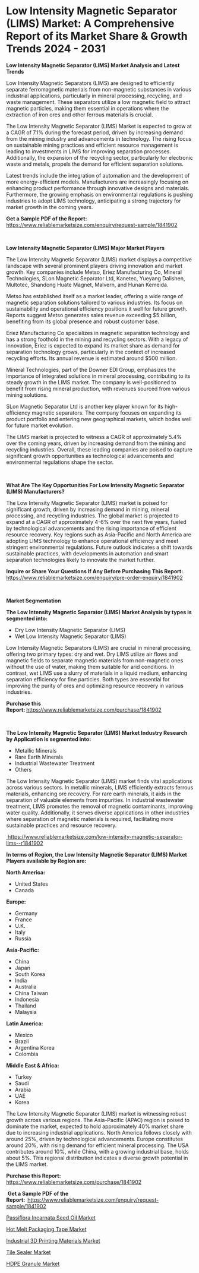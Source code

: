 <p><h1>Low Intensity Magnetic Separator (LIMS) Market: A Comprehensive Report of its Market Share & Growth Trends 2024 - 2031</h1></p><p><strong>Low Intensity Magnetic Separator (LIMS) Market Analysis and Latest Trends</strong></p>
<p><p>Low Intensity Magnetic Separators (LIMS) are designed to efficiently separate ferromagnetic materials from non-magnetic substances in various industrial applications, particularly in mineral processing, recycling, and waste management. These separators utilize a low magnetic field to attract magnetic particles, making them essential in operations where the extraction of iron ores and other ferrous materials is crucial.</p><p>The Low Intensity Magnetic Separator (LIMS) Market is expected to grow at a CAGR of 7.1% during the forecast period, driven by increasing demand from the mining industry and advancements in technology. The rising focus on sustainable mining practices and efficient resource management is leading to investments in LIMS for improving separation processes. Additionally, the expansion of the recycling sector, particularly for electronic waste and metals, propels the demand for efficient separation solutions.</p><p>Latest trends include the integration of automation and the development of more energy-efficient models. Manufacturers are increasingly focusing on enhancing product performance through innovative designs and materials. Furthermore, the growing emphasis on environmental regulations is pushing industries to adopt LIMS technology, anticipating a strong trajectory for market growth in the coming years.</p></p>
<p><strong>Get a Sample PDF of the Report:&nbsp;</strong> <a href="https://www.reliablemarketsize.com/enquiry/request-sample/1841902?utm_campaign=1721&utm_medium=2&utm_source=Github&utm_content=ia&utm_term=16102024&utm_id=low-intensity-magnetic-separator-lims">https://www.reliablemarketsize.com/enquiry/request-sample/1841902</a></p>
<p>&nbsp;</p>
<p><strong>Low Intensity Magnetic Separator (LIMS) Major Market Players</strong></p>
<p><p>The Low Intensity Magnetic Separator (LIMS) market displays a competitive landscape with several prominent players driving innovation and market growth. Key companies include Metso, Eriez Manufacturing Co, Mineral Technologies, SLon Magnetic Separator Ltd, Kanetec, Yueyang Dalishen, Multotec, Shandong Huate Magnet, Malvern, and Hunan Kemeida.</p><p>Metso has established itself as a market leader, offering a wide range of magnetic separation solutions tailored to various industries. Its focus on sustainability and operational efficiency positions it well for future growth. Reports suggest Metso generates sales revenue exceeding $5 billion, benefiting from its global presence and robust customer base.</p><p>Eriez Manufacturing Co specializes in magnetic separation technology and has a strong foothold in the mining and recycling sectors. With a legacy of innovation, Eriez is expected to expand its market share as demand for separation technology grows, particularly in the context of increased recycling efforts. Its annual revenue is estimated around $500 million.</p><p>Mineral Technologies, part of the Downer EDI Group, emphasizes the importance of integrated solutions in mineral processing, contributing to its steady growth in the LIMS market. The company is well-positioned to benefit from rising mineral production, with revenues sourced from various mining solutions.</p><p>SLon Magnetic Separator Ltd is another key player known for its high-efficiency magnetic separators. The company focuses on expanding its product portfolio and entering new geographical markets, which bodes well for future market evolution.</p><p>The LIMS market is projected to witness a CAGR of approximately 5.4% over the coming years, driven by increasing demand from the mining and recycling industries. Overall, these leading companies are poised to capture significant growth opportunities as technological advancements and environmental regulations shape the sector.</p></p>
<p>&nbsp;</p>
<p><strong>What Are The Key Opportunities For Low Intensity Magnetic Separator (LIMS) Manufacturers?</strong></p>
<p><p>The Low Intensity Magnetic Separator (LIMS) market is poised for significant growth, driven by increasing demand in mining, mineral processing, and recycling industries. The global market is projected to expand at a CAGR of approximately 4-6% over the next five years, fueled by technological advancements and the rising importance of efficient resource recovery. Key regions such as Asia-Pacific and North America are adopting LIMS technology to enhance operational efficiency and meet stringent environmental regulations. Future outlook indicates a shift towards sustainable practices, with developments in automation and smart separation technologies likely to innovate the market further.</p></p>
<p><strong>Inquire or Share Your Questions If Any Before Purchasing This Report:</strong> <a href="https://www.reliablemarketsize.com/enquiry/pre-order-enquiry/1841902?utm_campaign=1721&utm_medium=2&utm_source=Github&utm_content=ia&utm_term=16102024&utm_id=low-intensity-magnetic-separator-lims">https://www.reliablemarketsize.com/enquiry/pre-order-enquiry/1841902</a></p>
<p>&nbsp;</p>
<p><strong>Market Segmentation</strong></p>
<p><strong>The Low Intensity Magnetic Separator (LIMS) Market Analysis by types is segmented into:</strong></p>
<p><ul><li>Dry Low Intensity Magnetic Separator (LIMS)</li><li>Wet Low Intensity Magnetic Separator (LIMS)</li></ul></p>
<p><p>Low Intensity Magnetic Separators (LIMS) are crucial in mineral processing, offering two primary types: dry and wet. Dry LIMS utilize air flows and magnetic fields to separate magnetic materials from non-magnetic ones without the use of water, making them suitable for arid conditions. In contrast, wet LIMS use a slurry of materials in a liquid medium, enhancing separation efficiency for fine particles. Both types are essential for improving the purity of ores and optimizing resource recovery in various industries.</p></p>
<p><strong>Purchase this Report:&nbsp;</strong><a href="https://www.reliablemarketsize.com/purchase/1841902?utm_campaign=1721&utm_medium=2&utm_source=Github&utm_content=ia&utm_term=16102024&utm_id=low-intensity-magnetic-separator-lims">https://www.reliablemarketsize.com/purchase/1841902</a></p>
<p>&nbsp;</p>
<p><strong>The Low Intensity Magnetic Separator (LIMS) Market Industry Research by Application is segmented into:</strong></p>
<p><ul><li>Metallic Minerals</li><li>Rare Earth Minerals</li><li>Industrial Wastewater Treatment</li><li>Others</li></ul></p>
<p><p>The Low Intensity Magnetic Separator (LIMS) market finds vital applications across various sectors. In metallic minerals, LIMS efficiently extracts ferrous materials, enhancing ore recovery. For rare earth minerals, it aids in the separation of valuable elements from impurities. In industrial wastewater treatment, LIMS promotes the removal of magnetic contaminants, improving water quality. Additionally, it serves diverse applications in other industries where separation of magnetic materials is required, facilitating more sustainable practices and resource recovery.</p></p>
<p><a href="https://www.reliablemarketsize.com/low-intensity-magnetic-separator-lims--r1841902?utm_campaign=1721&utm_medium=2&utm_source=Github&utm_content=ia&utm_term=16102024&utm_id=low-intensity-magnetic-separator-lims">&nbsp;https://www.reliablemarketsize.com/low-intensity-magnetic-separator-lims--r1841902</a></p>
<p><strong>In terms of Region, the Low Intensity Magnetic Separator (LIMS) Market Players available by Region are:</strong></p>
<p>
    <p> <strong> North America: </strong>
        <ul>
            <li>United States</li>
            <li>Canada</li>
        </ul>
        </p> 
    <p> <strong> Europe: </strong>
        <ul>
            <li>Germany</li>
            <li>France</li>
            <li>U.K.</li>
            <li>Italy</li>
            <li>Russia</li>
        </ul>
        </p> 
    <p> <strong> Asia-Pacific: </strong>
        <ul>
            <li>China</li>
            <li>Japan</li>
            <li>South Korea</li>
            <li>India</li>
            <li>Australia</li>
            <li>China Taiwan</li>
            <li>Indonesia</li>
            <li>Thailand</li>
            <li>Malaysia</li>
        </ul>
        </p> 
    <p> <strong> Latin America: </strong>
        <ul>
            <li>Mexico</li>
            <li>Brazil</li>
            <li>Argentina Korea</li>
            <li>Colombia</li>
        </ul>
        </p> 
    <p> <strong> Middle East & Africa: </strong>
        <ul>
            <li>Turkey</li>
            <li>Saudi</li>
            <li>Arabia</li>
            <li>UAE</li>
            <li>Korea</li>
        </ul>
    </p>
    </p>
<p><p>The Low Intensity Magnetic Separator (LIMS) market is witnessing robust growth across various regions. The Asia-Pacific (APAC) region is poised to dominate the market, expected to hold approximately 40% market share due to increasing industrial applications. North America follows closely with around 25%, driven by technological advancements. Europe constitutes around 20%, with rising demand for efficient mineral processing. The USA contributes around 10%, while China, with a growing industrial base, holds about 5%. This regional distribution indicates a diverse growth potential in the LIMS market.</p></p>
<p><strong>Purchase this Report: </strong><a href="https://www.reliablemarketsize.com/purchase/1841902?utm_campaign=1721&utm_medium=2&utm_source=Github&utm_content=ia&utm_term=16102024&utm_id=low-intensity-magnetic-separator-lims">https://www.reliablemarketsize.com/purchase/1841902</a></p>
<p>&nbsp;<strong>Get a Sample PDF of the Report:&nbsp;&nbsp;</strong><a href="https://www.reliablemarketsize.com/enquiry/request-sample/1841902?utm_campaign=1721&utm_medium=2&utm_source=Github&utm_content=ia&utm_term=16102024&utm_id=low-intensity-magnetic-separator-lims">https://www.reliablemarketsize.com/enquiry/request-sample/1841902</a></p>
<p><strong></strong></p>
<p><p><a href="https://www.linkedin.com/pulse/competitive-intelligence-passiflora-incarnata-seed-oil-market-8bqfc?utm_campaign=1721&utm_medium=2&utm_source=Github&utm_content=ia&utm_term=16102024&utm_id=low-intensity-magnetic-separator-lims">Passiflora Incarnata Seed Oil Market</a></p><p><a href="https://www.linkedin.com/pulse/global-hot-melt-packaging-tape-market-landscape-future-trends-e7wic?utm_campaign=1721&utm_medium=2&utm_source=Github&utm_content=ia&utm_term=16102024&utm_id=low-intensity-magnetic-separator-lims">Hot Melt Packaging Tape Market</a></p><p><a href="https://www.linkedin.com/pulse/industrial-3d-printing-materials-market-size-growth-trends-vposc?utm_campaign=1721&utm_medium=2&utm_source=Github&utm_content=ia&utm_term=16102024&utm_id=low-intensity-magnetic-separator-lims">Industrial 3D Printing Materials Market</a></p><p><a href="https://www.linkedin.com/pulse/unlocking-growth-potential-strategic-analysis-tile-sealer-market-wd8jc?utm_campaign=1721&utm_medium=2&utm_source=Github&utm_content=ia&utm_term=16102024&utm_id=low-intensity-magnetic-separator-lims">Tile Sealer Market</a></p><p><a href="https://www.linkedin.com/pulse/global-hdpe-granule-market-trends-insights-growth-opportunities-dgqxc?utm_campaign=1721&utm_medium=2&utm_source=Github&utm_content=ia&utm_term=16102024&utm_id=low-intensity-magnetic-separator-lims">HDPE Granule Market</a></p></p>
